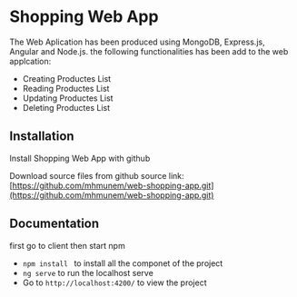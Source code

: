 
# Shopping Web App

The Web Aplication has been produced using MongoDB, Express.js, Angular and Node.js.
the following functionalities has been add to the web applcation:

- Creating Productes List
- Reading Productes List
- Updating Productes List
- Deleting Productes List



## Installation

Install Shopping Web App with github

Download source files from github
source link: [https://github.com/mhmunem/web-shopping-app.git](https://github.com/mhmunem/web-shopping-app.git)
    
## Documentation


first go to client then start npm

- ```npm install ``` to install all the componet of the project
- ```ng serve``` to run the localhost serve
- Go to ```http://localhost:4200/``` to view the project

